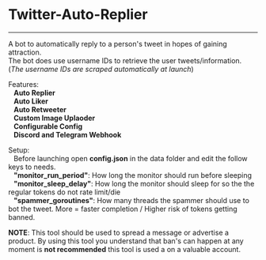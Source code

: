 # Twitter-Auto-Replier
____________________
A bot to automatically reply to a person's tweet in hopes of gaining attraction.                                                            
The bot does use username IDs to retrieve the user tweets/information. (*The username IDs are scraped automatically at launch*)

Features:  
  &ensp; **Auto Replier**  
  &ensp; **Auto Liker**                                                            
  &ensp; **Auto Retweeter**                                                                                                  
  &ensp; **Custom Image Uplaoder**                                                
  &ensp; **Configurable Config**                         
  &ensp; **Discord and Telegram Webhook**                            

Setup:                                  
  &ensp; Before launching open **config.json** in the data folder and edit the follow keys to needs.                                                                      
  &ensp; **"monitor_run_period"**: How long the monitor should run before sleeping                                                                                
  &ensp; **"monitor_sleep_delay"**: How long the monitor should sleep for so the the regular tokens do not rate limit/die                                                              
  &ensp; **"spammer_goroutines"**: How many threads the spammer should use to bot the tweet. More = faster completion / Higher risk of tokens getting banned.                                    
  
  
**NOTE**:
  This tool should be used to spread a message or advertise a product. By using this tool you understand that ban's can happen at any moment is **not recommended** this tool is used a on a valuable account.

